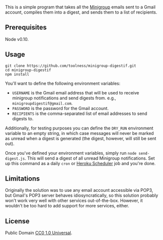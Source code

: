 This is a simple program that takes all the [Minigroup][] emails sent
to a Gmail account, compiles them into a digest, and sends them to a list
of recipients.

## Prerequisites

Node v0.10.

## Usage

```
git clone https://github.com/toolness/minigroup-digestif.git
cd minigroup-digestif
npm install
```

You'll want to define the following environment variables:

* `USERNAME` is the Gmail email address that will be used to receive
  minigroup notifications and send digests from. e.g.,
  `minigroupdigestif@gmail.com`.
* `PASSWORD` is the password for the Gmail account.
* `RECIPIENTS` is the comma-separated list of email addresses to
  send digests to.

Additionally, for testing purposes you can define the `DRY_RUN` 
environment variable to an empty string, in which case messages
will never be marked as unread when a digest is generated (the digest,
however, will still be sent out).

Once you've defined your environment variables, simply run
`node send-digest.js`. This will send a digest of all unread
Minigroup notifications. Set up this command as a daily
`cron` or [Heroku Scheduler][] job and you're done.

## Limitations

Originally the solution was to use any email account accessible via
POP3, but Gmail's POP3 server behaves idiosyncratically, so this
solution probably won't work very well with other services out-of-the-box.
However, it wouldn't be too hard to add support for more services, either.

## License

Public Domain [CC0 1.0 Universal][cczero].

  [Minigroup]: http://minigroup.com/
  [Heroku scheduler]: https://devcenter.heroku.com/articles/scheduler
  [cczero]: http://creativecommons.org/publicdomain/zero/1.0/
